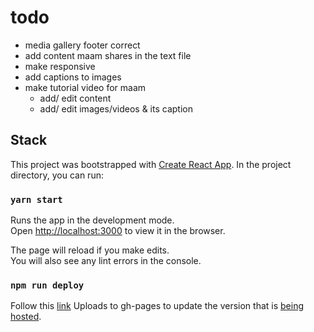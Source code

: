 # todo
  - media gallery footer correct  
  - add content maam shares in the text file
  - make responsive
  - add captions to images
  - make tutorial video for maam
    - add/ edit content
    - add/ edit images/videos & its caption 

## Stack
This project was bootstrapped with [Create React App](https://github.com/facebook/create-react-app).
In the project directory, you can run:

### `yarn start`

Runs the app in the development mode.\
Open [http://localhost:3000](http://localhost:3000) to view it in the browser.

The page will reload if you make edits.\
You will also see any lint errors in the console.

### `npm run deploy`
Follow this [link](https://dev.to/yuribenjamin/how-to-deploy-react-app-in-github-pages-2a1f)
Uploads to gh-pages to update the version that is [being hosted](https://kyzylmonteiro.github.io/insidemearts/).